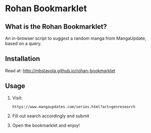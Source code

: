 Rohan Bookmarklet
=================

What is the Rohan Bookmarklet?
--------------------------

An in-browser script to suggest a random manga from MangaUpdate, based on a query.

Installation
------------
Read at: http://mbstavola.github.io/rohan-bookmarklet

Usage
-----

 1. Visit:
        

        https://www.mangaupdates.com/series.html?act=genresearch
 

 2. Fill out search accordingly and submit
 

 3. Open the bookmarklet and enjoy!

